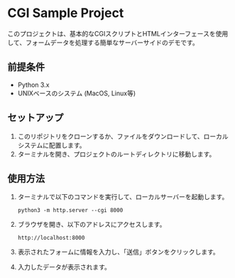 # CGI Sample Project

このプロジェクトは、基本的なCGIスクリプトとHTMLインターフェースを使用して、フォームデータを処理する簡単なサーバーサイドのデモです。

## 前提条件

- Python 3.x
- UNIXベースのシステム (MacOS, Linux等)

## セットアップ

1. このリポジトリをクローンするか、ファイルをダウンロードして、ローカルシステムに配置します。
2. ターミナルを開き、プロジェクトのルートディレクトリに移動します。

## 使用方法

1. ターミナルで以下のコマンドを実行して、ローカルサーバーを起動します。

   ```
   python3 -m http.server --cgi 8000
   ```

2. ブラウザを開き、以下のアドレスにアクセスします。

   ```
   http://localhost:8000
   ```

3. 表示されたフォームに情報を入力し、「送信」ボタンをクリックします。

4. 入力したデータが表示されます。
